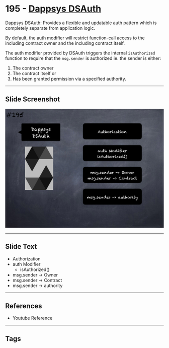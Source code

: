 # 195 - [Dappsys DSAuth](Dappsys%20DSAuth.md)
Dappsys DSAuth: Provides a flexible and updatable auth pattern which is completely separate from application logic. 

By default, the auth modifier will restrict function-call access to the including contract owner and the including contract itself. 

The auth modifier provided by DSAuth triggers the internal `isAuthorized` function to require that the `msg.sender` is authorized ie. the sender is either:

1. The contract owner 
2. The contract itself or 
3. Has been granted permission via a specified authority.
___
## Slide Screenshot
![195.png](../../images/3.Solidity%20201/195.png)
___
## Slide Text
- Authorization
- auth Modifier
	- isAuthorized()
- msg.sender -> Owner
- msg.sender -> Contract
- msg.sender -> authority
___
## References
- Youtube Reference
___
## Tags